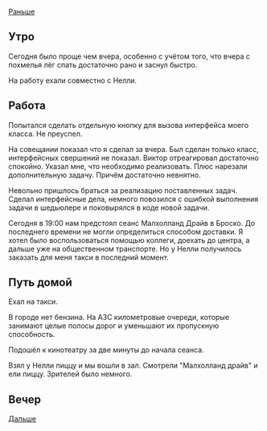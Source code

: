 [Раньше](2021.02.01.md)  
## Утро
Сегодня было проще чем вчера, особенно с учётом того, что вчера с похмелья лёг спать достаточно рано и заснул быстро. 

На работу ехали совместно с Нелли.
## Работа
Попытался сделать отдельную кнопку для вызова интерфейса моего класса. Не преуспел.

На совещании показал что я сделал за вчера. Был сделан только класс, интерфейсных свершений не показал. Виктор отреагировал достаточно спокойно. Указал мне, что необходимо реализовать. Плюс нарезали дополнительную задачу. Причём достаточно невнятно.

Невольно пришлось браться за реализацию поставленных задач. Сделал интерфейсные дела, немного повозился с ошибкой выполнения задачи в шедьюлере и поковырялся в коде новой задачи.

Сегодня в 19:00 нам предстоял сеанс Малхолланд Драйв в Броско. До последнего времени не могли определиться способом доставки. Я хотел было воспользоваться помощью коллеги, доехать до центра, а дальше уже на общественном транспорте. Но у Нелли получилось заказать для меня такси в последний момент.
## Путь домой
Ехал на такси.

В городе нет бензина. На АЗС километровые очереди, которые занимают целые полосы дорог и уменьшают их пропускную способность.

Подошёл к кинотеатру за две минуты до начала сеанса.

Взял у Нелли пиццу и мы вошли в зал.
Смотрели "Малхолланд драйв" и ели пиццу. Зрителей было немного.
## Вечер
[Дальше](2021.02.03.md)
